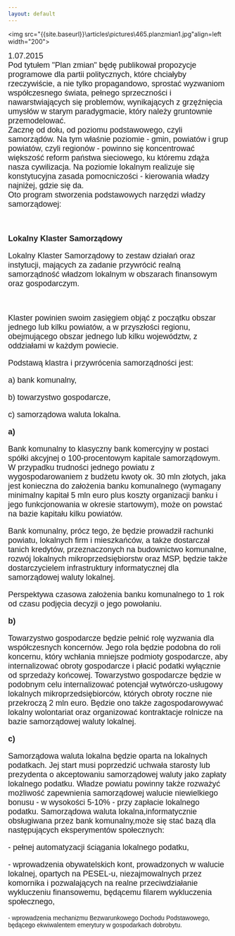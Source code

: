 ```yaml
---
layout: default
---
```

<img src="{{site.baseurl}}\articles\pictures\465.planzmian1.jpg"align=left width="200"><!--223--><p style="margin: 0px 0px 18px; font-size: 18px; font-family: Helvetica;">
1.07.2015<br>Pod tytułem "Plan zmian" będę publikował propozycje programowe dla partii politycznych, które chciałyby rzeczywiście, a nie tylko propagandowo, sprostać wyzwaniom współczesnego świata, pełnego sprzeczności i nawarstwiających się problemów, wynikających z grzęźnięcia umysłów w starym paradygmacie, który należy gruntownie przemodelować.<br>Zacznę od dołu, od poziomu podstawowego, czyli samorządów. Na tym właśnie poziomie - gmin, powiatów i grup powiatów, czyli regionów - powinno się koncentrować większość reform państwa sieciowego, ku któremu zdąża nasza cywilizacja. Na poziomie lokalnym realizuje się konstytucyjna zasada pomocniczości - kierowania władzy najniżej, gdzie się da.<br>Oto program stworzenia podstawowych narzędzi władzy samorządowej:<p style="margin: 0px 0px 18px; font-size: 18px; font-family: Helvetica;"><br></p>
<p style="margin: 0px 0px 18px; font-size: 18px; font-family: Helvetica;"><b>Lokalny Klaster Samorządowy</b></p>
<p style="margin: 0px 0px 18px; font-size: 18px; font-family: Helvetica;">Lokalny Klaster Samorządowy to zestaw działań oraz instytucji, mających za zadanie przywrócić realną samorządność władzom lokalnym w obszarach finansowym oraz gospodarczym.</p>
<p style="margin: 0px 0px 18px; font-size: 18px; font-family: Helvetica;"><br></p>
<p style="margin: 0px 0px 18px; font-size: 18px; font-family: Helvetica;">Klaster powinien swoim zasięgiem objąć z początku obszar jednego lub kilku powiatów, a w przyszłości regionu, obejmującego obszar jednego lub kilku województw, z oddziałami w każdym powiecie.</p>
<p style="margin: 0px 0px 18px; font-size: 18px; font-family: Helvetica;">Podstawą klastra i przywrócenia samorządności jest:</p>
<p style="margin: 0px 0px 18px; font-size: 18px; font-family: Helvetica;">a) bank komunalny,</p>
<p style="margin: 0px 0px 18px; font-size: 18px; font-family: Helvetica;">b) towarzystwo gospodarcze,</p>
<p style="margin: 0px 0px 18px; font-size: 18px; font-family: Helvetica;">c) samorządowa waluta lokalna.</p>
<p style="margin: 0px 0px 18px; font-size: 18px; font-family: Helvetica;"><b>a)</b></p>
<p style="margin: 0px 0px 18px; font-size: 18px; font-family: Helvetica;">Bank komunalny to klasyczny bank komercyjny w postaci spółki akcyjnej o 100-procentowym kapitale samorządowym. W przypadku trudności jednego powiatu z wygospodarowaniem z budżetu kwoty ok. 30 mln złotych, jaka jest konieczna do założenia banku komunalnego (wymagany minimalny kapitał 5 mln euro plus koszty organizacji banku i jego funkcjonowania w okresie startowym), może on powstać na bazie kapitału kilku powiatów.</p>
<p style="margin: 0px 0px 18px; font-size: 18px; font-family: Helvetica;">Bank komunalny, prócz tego, że będzie prowadził rachunki powiatu, lokalnych firm i mieszkańców, a także dostarczał tanich kredytów, przeznaczonych na budownictwo komunalne, rozwój lokalnych mikroprzedsiębiorstw oraz MSP, będzie także dostarczycielem infrastruktury informatycznej dla samorządowej waluty lokalnej.</p>
<p style="margin: 0px 0px 18px; font-size: 18px; font-family: Helvetica;">Perspektywa czasowa założenia banku komunalnego to 1 rok od czasu podjęcia decyzji o jego powołaniu.</p>
<p style="margin: 0px 0px 18px; font-size: 18px; font-family: Helvetica;"><b>b)</b></p>
<p style="margin: 0px 0px 18px; font-size: 18px; font-family: Helvetica;">Towarzystwo gospodarcze będzie pełnić rolę wyzwania dla współczesnych koncernów. Jego rola będzie podobna do roli koncernu, który wchłania mniejsze podmioty gospodarcze, aby internalizować obroty gospodarcze i płacić podatki wyłącznie od sprzedaży końcowej. Towarzystwo gospodarcze będzie w podobnym celu internalizować potencjał wytwórczo-usługowy lokalnych mikroprzedsiębiorców, których obroty roczne nie przekroczą 2 mln euro. Będzie ono także zagospodarowywać lokalny wolontariat oraz organizować kontraktacje rolnicze na bazie samorządowej waluty lokalnej.</p>
<p style="margin: 0px 0px 18px; font-size: 18px; font-family: Helvetica;"><b>c)</b></p>
<p style="margin: 0px 0px 18px; font-size: 18px; font-family: Helvetica;">Samorządowa waluta lokalna będzie oparta na lokalnych podatkach. Jej start musi poprzedzić uchwała starosty lub prezydenta o akceptowaniu samorządowej waluty jako zapłaty lokalnego podatku. Władze powiatu powinny także rozważyć możliwość zapewnienia samorządowej walucie niewielkiego bonusu - w wysokości 5-10% - przy zapłacie lokalnego podatku. Samorządowa waluta lokalna,informatycznie obsługiwana przez bank komunalny,może się stać bazą dla następujących eksperymentów społecznych:</p>
<p style="margin: 0px 0px 18px; font-size: 18px; font-family: Helvetica;">- pełnej automatyzacji ściągania lokalnego podatku,</p>
<p style="margin: 0px 0px 18px; font-size: 18px; font-family: Helvetica;">- wprowadzenia obywatelskich kont, prowadzonych w walucie lokalnej, opartych na PESEL-u, niezajmowalnych przez komornika i pozwalających na realne przeciwdziałanie wykluczeniu finansowemu, będącemu filarem wykluczenia społecznego,</p>
<p style="margin-top: 0px; margin-right: 0px; margin-left: 0px; font-family: Helvetica;">- wprowadzenia mechanizmu Bezwarunkowego Dochodu Podstawowego, będącego ekwiwalentem emerytury w gospodarkach dobrobytu.</p>